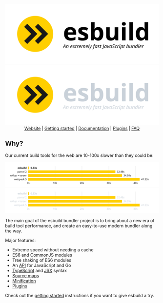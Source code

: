 <p align="center">
  <img src="./images/wordmark-light.svg#gh-light-mode-only" alt="esbuild: An extremely fast JavaScript bundler">
  <img src="./images/wordmark-dark.svg#gh-dark-mode-only" alt="esbuild: An extremely fast JavaScript bundler">
  <br>
  <a href="https://esbuild.github.io/">Website</a> |
  <a href="https://esbuild.github.io/getting-started/">Getting started</a> |
  <a href="https://esbuild.github.io/api/">Documentation</a> |
  <a href="https://esbuild.github.io/plugins/">Plugins</a> |
  <a href="https://esbuild.github.io/faq/">FAQ</a>
</p>

## Why?

Our current build tools for the web are 10-100x slower than they could be:

<p align="center">
  <img src="images/benchmark-light.svg#gh-light-mode-only" alt="Bar chart with benchmark results">
  <img src="images/benchmark-dark.svg#gh-dark-mode-only" alt="Bar chart with benchmark results">
</p>

The main goal of the esbuild bundler project is to bring about a new era of build tool performance, and create an easy-to-use modern bundler along the way.

Major features:

* Extreme speed without needing a cache
* ES6 and CommonJS modules
* Tree shaking of ES6 modules
* An [API](https://esbuild.github.io/api/) for JavaScript and Go
* [TypeScript](https://esbuild.github.io/content-types/#typescript) and [JSX](https://esbuild.github.io/content-types/#jsx) syntax
* [Source maps](https://esbuild.github.io/api/#sourcemap)
* [Minification](https://esbuild.github.io/api/#minify)
* [Plugins](https://esbuild.github.io/plugins/)

Check out the [getting started](https://esbuild.github.io/getting-started/) instructions if you want to give esbuild a try.
